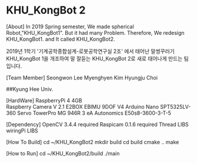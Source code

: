 # KHU_KongBot 2


[About]
In 2019 Spring semester, We made spherical Robot,"KHU_KongBot1". But it had many Problem.
Therefore, We redesign KHU_KongBot1. and It called KHU_KongBot2.


2019년 1학기 '기계공학종합설계-로봇공학연구실 2조' 에서 태어난 말썽꾸러기 KHU_KongBot 1을 개조하여 
말 잘듣는 KHU_KongBot 2로 새로 태어나게 만드는 팀입니다.


[Team Member]
Seongwon Lee
Myenghyen Kim
Hyungju Choi


##Kyung Hee Univ.


[HardWare]
RaspberryPi 4 4GB\
Raspberry Camera V 2.1
E2BOX EBIMU 9DOF V4
Arduino Nano
SPT5325LV-360 Servo
TowerPro MG 946R 3 eA
Autonomics E50s8-3600-3-T-5


[Dependency]
OpenCV 3.4.4 required
Raspicam 0.1.6 required
Thread LIBS
wiringPi LIBS


[How To Build]
cd ~/KHU_KongBot2
mkdir build
cd build
cmake ..
make


[How to Run]
cd ~/KHU_KongBot2/build
./main
